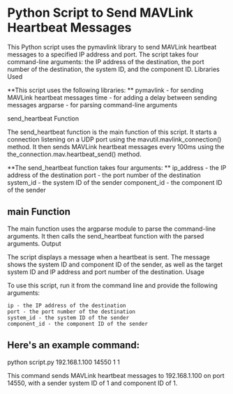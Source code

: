 # Python Script to Send MAVLink Heartbeat Messages

This Python script uses the pymavlink library to send MAVLink heartbeat messages to a specified IP address and port. The script takes four command-line arguments: the IP address of the destination, the port number of the destination, the system ID, and the component ID.
Libraries Used

**This script uses the following libraries:
**
    pymavlink - for sending MAVLink heartbeat messages
    time - for adding a delay between sending messages
    argparse - for parsing command-line arguments

send_heartbeat Function

The send_heartbeat function is the main function of this script. It starts a connection listening on a UDP port using the mavutil.mavlink_connection() method. It then sends MAVLink heartbeat messages every 100ms using the the_connection.mav.heartbeat_send() method.

**The send_heartbeat function takes four arguments:
**
    ip_address - the IP address of the destination
    port - the port number of the destination
    system_id - the system ID of the sender
    component_id - the component ID of the sender

## main Function

The main function uses the argparse module to parse the command-line arguments. It then calls the send_heartbeat function with the parsed arguments.
Output

The script displays a message when a heartbeat is sent. The message shows the system ID and component ID of the sender, as well as the target system ID and IP address and port number of the destination.
Usage

To use this script, run it from the command line and provide the following arguments:

    ip - the IP address of the destination
    port - the port number of the destination
    system_id - the system ID of the sender
    component_id - the component ID of the sender

## Here's an example command:

python script.py 192.168.1.100 14550 1 1

This command sends MAVLink heartbeat messages to 192.168.1.100 on port 14550, with a sender system ID of 1 and component ID of 1.